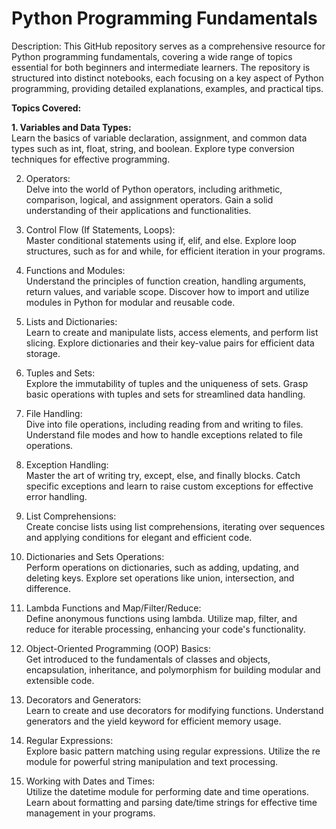 # Python Programming Fundamentals

Description:
This GitHub repository serves as a comprehensive resource for Python programming fundamentals, covering a wide range of topics essential for both beginners and intermediate learners. The repository is structured into distinct notebooks, each focusing on a key aspect of Python programming, providing detailed explanations, examples, and practical tips.

**Topics Covered:**

**1. Variables and Data Types:**<br>
Learn the basics of variable declaration, assignment, and common data types such as int, float, string, and boolean. Explore type conversion techniques for effective programming.

2. Operators:<br>
Delve into the world of Python operators, including arithmetic, comparison, logical, and assignment operators. Gain a solid understanding of their applications and functionalities.

3. Control Flow (If Statements, Loops):<br> 
Master conditional statements using if, elif, and else. Explore loop structures, such as for and while, for efficient iteration in your programs.

4. Functions and Modules:<br> 
Understand the principles of function creation, handling arguments, return values, and variable scope. Discover how to import and utilize modules in Python for modular and reusable code.

5. Lists and Dictionaries:<br> 
Learn to create and manipulate lists, access elements, and perform list slicing. Explore dictionaries and their key-value pairs for efficient data storage.

6. Tuples and Sets:<br> 
Explore the immutability of tuples and the uniqueness of sets. Grasp basic operations with tuples and sets for streamlined data handling.

7. File Handling:<br>
Dive into file operations, including reading from and writing to files. Understand file modes and how to handle exceptions related to file operations.

8. Exception Handling:<br> 
Master the art of writing try, except, else, and finally blocks. Catch specific exceptions and learn to raise custom exceptions for effective error handling.

9. List Comprehensions:<br>
Create concise lists using list comprehensions, iterating over sequences and applying conditions for elegant and efficient code.

10. Dictionaries and Sets Operations:<br> 
Perform operations on dictionaries, such as adding, updating, and deleting keys. Explore set operations like union, intersection, and difference.

11. Lambda Functions and Map/Filter/Reduce:<br>
Define anonymous functions using lambda. Utilize map, filter, and reduce for iterable processing, enhancing your code's functionality.

12. Object-Oriented Programming (OOP) Basics:<br>
Get introduced to the fundamentals of classes and objects, encapsulation, inheritance, and polymorphism for building modular and extensible code.

13. Decorators and Generators:<br> 
Learn to create and use decorators for modifying functions. Understand generators and the yield keyword for efficient memory usage.

14. Regular Expressions:<br>
Explore basic pattern matching using regular expressions. Utilize the re module for powerful string manipulation and text processing.

15. Working with Dates and Times:<br> 
Utilize the datetime module for performing date and time operations. Learn about formatting and parsing date/time strings for effective time management in your programs.
